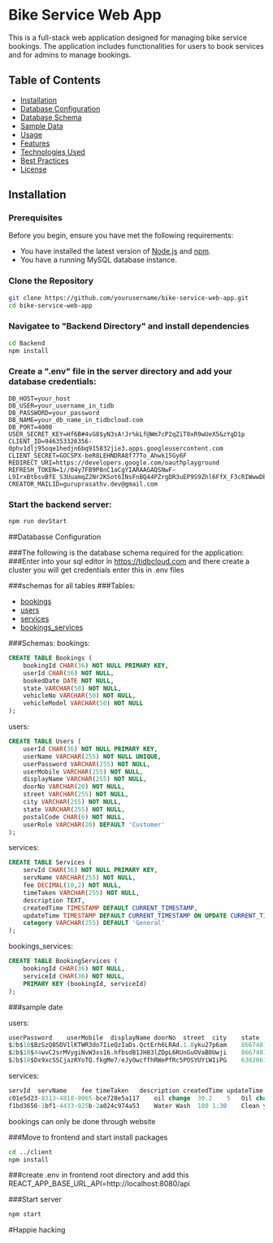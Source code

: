 # Bike Service Web App

This is a full-stack web application designed for managing bike service bookings. The application includes functionalities for users to book services and for admins to manage bookings.

## Table of Contents

- [Installation](#installation)
- [Database Configuration](#database-configuration)
- [Database Schema](#database-schema)
- [Sample Data](#sample-data)
- [Usage](#usage)
- [Features](#features)
- [Technologies Used](#technologies-used)
- [Best Practices](#best-practices)
- [License](#license)

## Installation

### Prerequisites

Before you begin, ensure you have met the following requirements:

- You have installed the latest version of [Node.js](https://nodejs.org/) and [npm](https://www.npmjs.com/).
- You have a running MySQL database instance.

### Clone the Repository

```bash
git clone https://github.com/yourusername/bike-service-web-app.git
cd bike-service-web-app
```

### Navigatee to "Backend Directory" and install dependencies

```bash
cd Backend
npm install
```

### Create a ".env" file in the server directory and add your database credentials:

```PORT=8080
DB_HOST=your_host
DB_USER=your_username_in_tidb
DB_PASSWORD=your_password
DB_NAME=your_db_name_in_tidbcloud.com
DB_PORT=4000
USER_SECRET_KEY=Hf6B#4vG8$yN3sA!Jr%kLf@Wm7cP2qZiT0xR9wUeX5&zYgD1p
CLIENT_ID=946353326356-0phv1dlj95oqe1hedjn6bq915832jie3.apps.googleusercontent.com
CLIENT_SECRET=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
REDIRECT_URI=https://developers.google.com/oauthplayground
REFRESH_TOKEN=1//04y7FB9P8nC1aCgYIARAAGAQSNwF-L9IrxBtbsvBfE_S3UuamqZ2Nr2KSot6INsFnBQ44PZrgDR3uEP9S9Zhl6FfX_F3cRIWwwDE
CREATOR_MAILID=guruprasathv.dev@gmail.com
```


### Start the backend server:

```bash
npm run devStart
```

##Databasse Configuration

###The following is the database schema required for the application:
###Enter into your sql editor in https://tidbcloud.com and there create a cluster you will get credentials enter this in .env files

###schemas for all tables
###Tables:
- [bookings](#bookings)
- [users](#users)
- [services](#services)
- [bookings_services](#bookings_services)

###Schemas:
bookings:
```SQL
CREATE TABLE Bookings (
    bookingId CHAR(36) NOT NULL PRIMARY KEY,
    userId CHAR(36) NOT NULL,
    bookedDate DATE NOT NULL,
    state VARCHAR(50) NOT NULL,
    vehicleNo VARCHAR(50) NOT NULL,
    vehicleModel VARCHAR(50) NOT NULL
);
```

users:

```SQL
CREATE TABLE Users (
    userId CHAR(36) NOT NULL PRIMARY KEY,
    userName VARCHAR(255) NOT NULL UNIQUE,
    userPassword VARCHAR(255) NOT NULL,
    userMobile VARCHAR(255) NOT NULL,
    displayName VARCHAR(255) NOT NULL,
    doorNo VARCHAR(20) NOT NULL,
    street VARCHAR(255) NOT NULL,
    city VARCHAR(255) NOT NULL,
    state VARCHAR(255) NOT NULL,
    postalCode CHAR(6) NOT NULL,
    userRole VARCHAR(20) DEFAULT 'Customer'
);
```


services:
```SQL
CREATE TABLE Services (
    servId CHAR(36) NOT NULL PRIMARY KEY,
    servName VARCHAR(255) NOT NULL,
    fee DECIMAL(10,2) NOT NULL,
    timeTaken VARCHAR(255) NOT NULL,
    description TEXT,
    createdTime TIMESTAMP DEFAULT CURRENT_TIMESTAMP,
    updateTime TIMESTAMP DEFAULT CURRENT_TIMESTAMP ON UPDATE CURRENT_TIMESTAMP,
    category VARCHAR(255) DEFAULT 'General'
);
```

bookings_services:
```SQL
CREATE TABLE BookingServices (
    bookingId CHAR(36) NOT NULL,
    serviceId CHAR(36) NOT NULL,
    PRIMARY KEY (bookingId, serviceId)
);
```


###sample date

users:
```SQL
userPassword	userMobile	displayName	doorNo	street	city	state	postalCode	userRole
$2b$10$BzSzQ8SDV1lKTWR3do7IieQzIaDs.QctErh6LRAd.1.8yku27p6am	8667481775	Guruprasath V	X-145	x-145, North housing unit, Selvapuram, Coimbatore	Coimbatore	Tamil Nadu	641026	Admin
$2b$10$44wvC2srMVygiNvW3xs16.hfbsdB1JH83lZDpL6RUnGuOVaB0Uwji	8667481775	pevert	X-145	north housing unit	Coimbatore	Tamil Nadu	641026	Customer
$2b$10$Dx9xcSSCjazRYoTQ.fkgMe7/eJyOwcffhRWePfRc5POSYUYiWIiPG	6382061988	Samu	ts40	ms street	coimbatore	tamilnadu	641035	Customer
```


services:
```SQL
servId	servName	fee	timeTaken	description	createdTime	updateTime	category
c01e5d23-8313-4818-9065-bce728e5a117	oil change	30.2	5	Oil change will be taken	2024-08-06 15:28:54	2024-08-06 15:45:48	General
f1bd3656-1bf1-4433-925b-2a024c974a53	Water Wash	100	1:30	Clean your bikes with clear water	2024-08-06 15:35:11	2024-08-06 15:35:48	General
```


bookings can only be done through website

###Move to frontend and start install packages
```bash
cd ../client
npm install
```

###create .env in frontend root directory and add this
REACT_APP_BASE_URL_API=http://localhost:8080/api


###Start server
```bash
npm start
```

#Happie hacking




